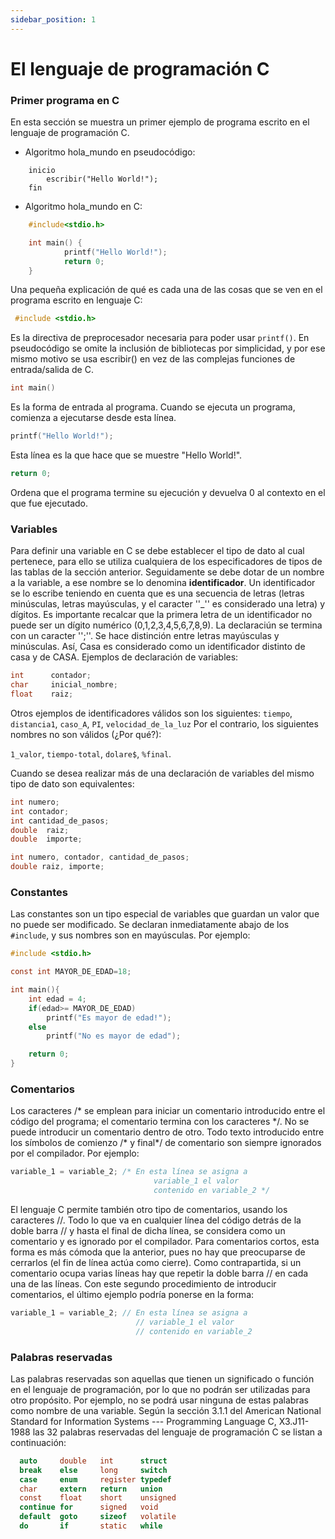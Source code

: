 ```yaml
---
sidebar_position: 1
---
```


# El lenguaje de programación C

### Primer programa en C
En esta sección se muestra un primer ejemplo de programa escrito en el lenguaje de programación C.
* Algoritmo hola_mundo en pseudocódigo:
```
    inicio
        escribir("Hello World!");
    fin
```
* Algoritmo hola_mundo en C:
```c
    #include<stdio.h>

    int main() {
            printf("Hello World!");
            return 0;
    }
```

Una pequeña explicación de qué es cada una de las cosas que se ven en el programa escrito en lenguaje C:

 ```c 
  #include <stdio.h> 
  ```
   Es la directiva de preprocesador necesaria para poder usar `printf()`.
	En pseudocódigo se omite la inclusión de bibliotecas por simplicidad, y por ese mismo motivo se usa escribir() en vez de las complejas funciones de entrada/salida de C.
```c
int main()
```
Es la forma de entrada al programa. Cuando se ejecuta un programa, comienza a ejecutarse desde esta línea.
```c
printf("Hello World!");
```
Esta línea es la que hace que se muestre "Hello World!".  
```c
return 0;
```
Ordena que el programa termine su ejecución y devuelva 0 al contexto en el que fue ejecutado.


### Variables
Para definir una variable en C se debe establecer el tipo de dato al cual pertenece, para ello se utiliza cualquiera de los especificadores de tipos de las tablas de la sección anterior. Seguidamente se debe dotar de un nombre a la variable, a ese nombre se lo denomina **identificador**. Un identificador se lo escribe teniendo en cuenta que es una secuencia de letras (letras minúsculas, letras mayúsculas, y el caracter ''\_'' es considerado una letra) y dígitos.
Es importante recalcar que la primera letra de un identificador no puede ser un dígito numérico (0,1,2,3,4,5,6,7,8,9). La declaraciún se termina con un caracter '';''. Se hace distinción entre letras mayúsculas y minúsculas. Así, Casa es considerado como un identificador distinto de casa y de CASA.
Ejemplos de declaración de variables: 

```c
int 	 contador;
char     inicial_nombre;
float    raiz;
```

Otros ejemplos de identificadores válidos son los siguientes:
`tiempo`, `distancia1`, `caso_A`, `PI`, `velocidad_de_la_luz`
Por el contrario, los siguientes nombres no son válidos (¿Por qué?):

`1_valor`, `tiempo-total`, `dolare$`, `%final`.

Cuando se desea realizar más de una declaración de variables del mismo tipo de dato son equivalentes:

```c
int	numero;
int	contador;
int	cantidad_de_pasos;
double	raiz;
double 	importe;
```

```c
int numero, contador, cantidad_de_pasos;
double raiz, importe;
```

### Constantes
Las constantes son un tipo especial de variables que guardan un valor que no puede ser modificado. Se declaran inmediatamente abajo de los ```#include```, y sus nombres son en mayúsculas. 
Por ejemplo:
```c
#include <stdio.h>

const int MAYOR_DE_EDAD=18;

int main(){
    int edad = 4;
    if(edad>= MAYOR_DE_EDAD)
        printf("Es mayor de edad!");
    else
        printf("No es mayor de edad");

    return 0;
}
```

### Comentarios
Los caracteres /\* se emplean para iniciar un comentario  introducido entre el código del programa; el comentario termina con los caracteres \*/.
No se puede introducir un comentario dentro de otro.
Todo texto introducido entre los símbolos de comienzo /\* y final\*/ de comentario son siempre ignorados por el compilador.
Por ejemplo:

```c
variable_1 = variable_2; /* En esta línea se asigna a
	                            variable_1 el valor
	                            contenido en variable_2 */
```

El lenguaje C permite también otro tipo de comentarios, usando los caracteres //. Todo lo que va en cualquier línea del código detrás de la doble barra // y hasta el final de dicha línea, se considera como un comentario y es ignorado por el compilador.
Para comentarios cortos, esta forma es más cómoda que la anterior, pues no hay que preocuparse de cerrarlos (el fin de línea actúa como cierre).
Como contrapartida, si un comentario ocupa varias líneas hay que repetir la doble barra // en cada una de las líneas.
Con este segundo procedimiento de introducir comentarios, el último ejemplo podría ponerse en la forma:

```c
variable_1 = variable_2; // En esta línea se asigna a
                            // variable_1 el valor
                            // contenido en variable_2
```

### Palabras reservadas
Las palabras reservadas son aquellas que tienen un significado o función en el lenguaje de programación, por lo que no podrán ser utilizadas para otro propósito. Por ejemplo, no se podrá usar ninguna de estas palabras como nombre de una variable.
Según la sección 3.1.1 del American National Standard for Information Systems --- Programming Language C, X3.J11-1988 las 32 palabras reservadas del lenguaje de programación C se listan a continuación:

```c
  auto     double   int      struct
  break    else     long     switch
  case     enum     register typedef
  char     extern   return   union
  const    float    short    unsigned
  continue for      signed   void
  default  goto     sizeof   volatile
  do       if       static   while
```
